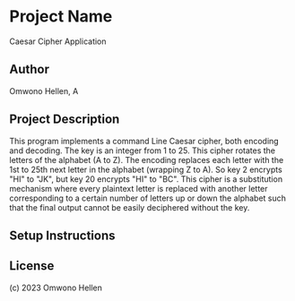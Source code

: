 # Project Name
Caesar Cipher Application

## Author
Omwono Hellen, A

## Project Description
This program implements a command Line Caesar cipher, both encoding and decoding. The key is an integer from 1 to 25. This cipher rotates the letters of the alphabet (A to Z). The encoding replaces each letter with the 1st to 25th next letter in the alphabet (wrapping Z to A). So key 2 encrypts "HI" to "JK", but key 20 encrypts "HI" to "BC". 
This cipher is a substitution mechanism where every plaintext letter is replaced with another letter corresponding to a certain number of letters up or down the alphabet such that the final output cannot be easily deciphered without the key.

## Setup Instructions

## License
(c) 2023 Omwono Hellen
